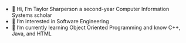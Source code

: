- 👋 Hi, I’m Taylor Sharperson a second-year Computer Information Systems scholar
- 👀 I’m interested in Software Engineering
- 🌱 I’m currently learning Object Oriented Programming and know C++, Java, and HTML


<!---
taylorsharperson/taylorsharperson is a ✨ special ✨ repository because its `README.md` (this file) appears on your GitHub profile.
You can click the Preview link to take a look at your changes.
--->
